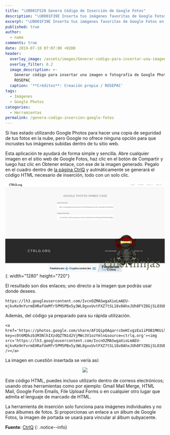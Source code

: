 ```yaml
---
title: "\U0001F528 Genera Código de Inserción de Google Fotos"
description: "\U0001F39E Inserta tus imágenes favoritas de Google Fotos en tu página web o sitio Online favorito a través de un código de inserción en HTML generado automáticamente."
excerpt: "\U0001F39E Inserta tus imágenes favoritas de Google Fotos en tu página web o sitio Online favorito a través de un código de inserción en HTML generado automáticamente."
published: true
author:
  - name
comments: true
date: 2019-07-18 07:07:00 +0200
header:
  overlay_image: /assets/images/Generar-codigo-para-insertar-una-imagen-de-google-fotos.jpg
  overlay_filter: 0.2
  image_description: >-
    Generar código para insertar una imagen o fotografía de Google Photos |
    ROSEPAC
  caption: '**Créditos**: Creación propia / ROSEPAC'
tags:
  - Imágenes
  - Google Photos
categories:
  - Herramientas
permalink: /genera-codigo-insercion-google-fotos
---
```


Si has estado utilizando Google Photos para hacer una copia de seguridad de tus fotos en la nube, pero Google no ofrece ninguna opci&oacute;n para que incrustes tus im&aacute;genes subidas dentro de tu sitio web.

Esta aplicaci&oacute;n te ayudar&aacute; de forma simple y sencilla. Abre cualquier imagen en el sitio web de Google Fotos, haz clic en el bot&oacute;n de Compartir y luego haz clic en Obtener enlace, con ese de la imagen generado. Pegalo en el cuadro dentro de [la p&aacute;gina CtrlQ](https://ctrlq.org/google/photos) y autm&aacute;ticamente se generar&aacute; el c&oacute;digo HTML necesario de inserci&oacute;n, todo con un solo clic.

![Código generado en HTML para la inserción de las fotografías de Google Photos deseadas, visto en Ciberninjas](/assets/images/Codigo-generado-en-HTML-para-la-insercion-de-la-fotografia-de-Google-Photos-deseada.jpg "Código generado en HTML para la inserción de las fotografías de Google Photos deseadas, visto en Ciberninjas"){: width="1280" height="720"}

El resultado son dos enlaces; uno directo a la imagen que podr&aacute;s usar donde desees.

~~~
https://lh3.googleusercontent.com/IvcnOZMASwgaXioLmAEU-mjkvKe9nYvrmEHRafUeMfr5PM5PBx5y3WL8gxxUvtFXZ7tSL18v8AhxJUh8FYZ8GjSLO3UEqjAilE1G5AlyGvIHHtAbhYDkmL5uvrIU0RJOT8IygUnqdA=w2400
~~~

Adem&aacute;s, del c&oacute;digo ya preparado para su r&aacute;pida utilizaci&oacute;n.

~~~
<a href='https://photos.google.com/share/AF1QipOAqarrcOeKCvgzEa1iPOB1MKUi5fBgUH5Q6JvpA48RVk4yO_6cumqt_saBiegp_Q?key=c0t6MDkzb3M3NlhIXzdQZTN1d2VjMWc3V1ozYmln&source=ctrlq.org'><img src='https://lh3.googleusercontent.com/IvcnOZMASwgaXioLmAEU-mjkvKe9nYvrmEHRafUeMfr5PM5PBx5y3WL8gxxUvtFXZ7tSL18v8AhxJUh8FYZ8GjSLO3UEqjAilE1G5AlyGvIHHtAbhYDkmL5uvrIU0RJOT8IygUnqdA=w2400' /></a>
~~~

La imagen en cuesti&oacute;n insertada se ver&iacute;a as&iacute;:

<center><a href="https://photos.google.com/share/AF1QipOAqarrcOeKCvgzEa1iPOB1MKUi5fBgUH5Q6JvpA48RVk4yO_6cumqt_saBiegp_Q?key=c0t6MDkzb3M3NlhIXzdQZTN1d2VjMWc3V1ozYmln&amp;source=ctrlq.org"><img src="https://lh3.googleusercontent.com/IvcnOZMASwgaXioLmAEU-mjkvKe9nYvrmEHRafUeMfr5PM5PBx5y3WL8gxxUvtFXZ7tSL18v8AhxJUh8FYZ8GjSLO3UEqjAilE1G5AlyGvIHHtAbhYDkmL5uvrIU0RJOT8IygUnqdA=w2400" /></a></center>

Este c&oacute;digo HTML, puedes incluso utilizarlo dentro de correos electr&oacute;nicos; usando otras herramientas como por ejemplo: Gmail Mail Merge, HTML Mail, Google Form Emails, File Upload Forms o en cualquier otro lugar que admita el lenguaje de marcado de HTML.

La herramienta de inserci&oacute;n solo funciona para im&aacute;genes individuales y no para &aacute;lbumes de fotos. Si proporcionas un enlace a un &aacute;lbum de Google Fotos, la imagen de portada se usar&aacute; para vincular al &aacute;lbum subyacente.

**Fuente**\: [CtrlQ](https://kutt.it/ctrlqfotos "Enlace a la Página Web Oficial de Control Q")
{: .notice--info}